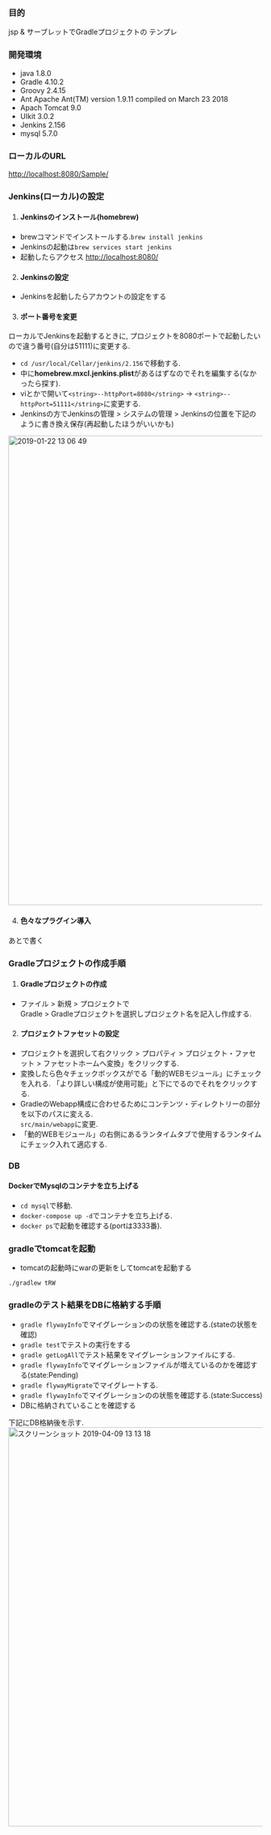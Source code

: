 ### 目的
jsp & サーブレットでGradleプロジェクトの テンプレ

### 開発環境
+ java  1.8.0
+ Gradle 4.10.2
+ Groovy 2.4.15
+ Ant Apache Ant(TM) version 1.9.11 compiled on March 23 2018
+ Apach Tomcat 9.0
+ UIkit 3.0.2
+ Jenkins 2.156
+ mysql 5.7.0

### ローカルのURL
[http://localhost:8080/Sample/](http://localhost:8080/Sample/)

### Jenkins(ローカル)の設定
1. #### Jenkinsのインストール(homebrew)
 - brewコマンドでインストールする.`brew install jenkins`
 - Jenkinsの起動は`brew services start jenkins`
 - 起動したらアクセス [http://localhost:8080/](http://localhost:8080/)
2. #### Jenkinsの設定
 - Jenkinsを起動したらアカウントの設定をする
3. #### ポート番号を変更  
ローカルでJenkinsを起動するときに, プロジェクトを8080ポートで起動したいので違う番号(自分は51111)に変更する.
 - `cd /usr/local/Cellar/jenkins/2.156`で移動する.
 - 中に**homebrew.mxcl.jenkins.plist**があるはずなのでそれを編集する(なかったら探す).
 - viとかで開いて`<string>--httpPort=8080</string>` → `<string>--httpPort=51111</string>`に変更する.
 - Jenkinsの方でJenkinsの管理 > システムの管理 > Jenkinsの位置を下記のように書き換え保存(再起動したほうがいいかも)

 <img width="928" alt="2019-01-22 13 06 49" src="https://user-images.githubusercontent.com/38200453/51511922-a10c6980-1e46-11e9-83a3-3b1b800290ff.png">

4. #### 色々なプラグイン導入
あとで書く

### Gradleプロジェクトの作成手順

1. #### Gradleプロジェクトの作成
 - ファイル > 新規 > プロジェクトで  
Gradle > Gradleプロジェクトを選択しプロジェクト名を記入し作成する.

2. #### プロジェクトファセットの設定
 - プロジェクトを選択して右クリック > プロパティ > プロジェクト・ファセット > ファセットホームへ変換」をクリックする.  
 - 変換したら色々チェックボックスがでる「動的WEBモジュール」にチェックを入れる. 「より詳しい構成が使用可能」と下にでるのでそれをクリックする.   
 - GradleのWebapp構成に合わせるためにコンテンツ・ディレクトリーの部分を以下のパスに変える.    
 `src/main/webapp`に変更.
 - 「動的WEBモジュール」の右側にあるランタイムタブで使用するランタイムにチェック入れて適応する.

### DB
#### DockerでMysqlのコンテナを立ち上げる
+ `cd mysql`で移動.
+ `docker-compose up -d`でコンテナを立ち上げる.
+ `docker ps`で起動を確認する(portは3333番).

### gradleでtomcatを起動
+ tomcatの起動時にwarの更新をしてtomcatを起動する

`./gradlew tRW`


### gradleのテスト結果をDBに格納する手順

+ `gradle flywayInfo`でマイグレーションのの状態を確認する.(stateの状態を確認)
+ `gradle test`でテストの実行をする
+ `gradle getLogAll`でテスト結果をマイグレーションファイルにする.
+ `gradle flywayInfo`でマイグレーションファイルが増えているのかを確認する(state:Pending)
+ `gradle flywayMigrate`でマイグレートする.
+ `gradle flywayInfo`でマイグレーションのの状態を確認する.(state:Success)
+ DBに格納されていることを確認する

下記にDB格納後を示す. 
<img width="789" alt="スクリーンショット 2019-04-09 13 13 18" src="https://user-images.githubusercontent.com/38200453/55772922-53a8ab80-5ac9-11e9-8150-2fbd217590c2.png">

